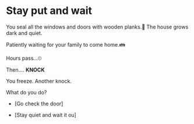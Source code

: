 # Stay put and wait

You seal all the windows and doors with wooden planks.🔨
The house grows dark and quiet.

Patiently waiting for your family to come home.👪

Hours pass...⏲

Then….
**KNOCK**

You freeze. Another knock.

What do you do?

- [Go check the door]

- [Stay quiet and wait it ou]
